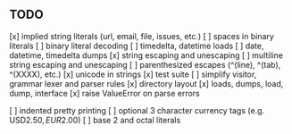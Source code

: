TODO
----
[x] implied string literals (url, email, file, issues, etc.)
[ ] spaces in binary literals
[ ] binary literal decoding
[ ] timedelta, datetime loads
[ ] date, datetime, timedelta dumps
[x] string escaping and unescaping
[ ] multiline string escaping and unescaping
[ ] parenthesized escapes (^(line), ^(tab), ^(XXXX), etc.)
[x] unicode in strings
[x] test suite
[ ] simplify visitor, grammar lexer and parser rules
[x] directory layout
[x] loads, dumps, load, dump, interface
[x] raise ValueError on parse errors

[ ] indented pretty printing
[ ] optional 3 character currency tags (e.g. USD$2.50, EUR$2.00)
[ ] base 2 and octal literals
